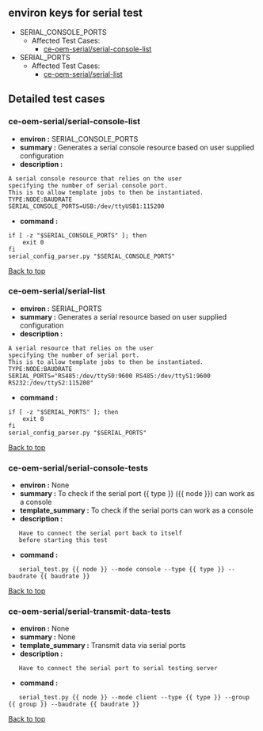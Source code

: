 
## <a id='top'>environ keys for serial test</a>
- SERIAL_CONSOLE_PORTS
	- Affected Test Cases:
		- [ce-oem-serial/serial-console-list](#ce-oem-serial/serial-console-list)
- SERIAL_PORTS
	- Affected Test Cases:
		- [ce-oem-serial/serial-list](#ce-oem-serial/serial-list)

## Detailed test cases
### <a id='ce-oem-serial/serial-console-list'>ce-oem-serial/serial-console-list</a>
- **environ :**  SERIAL_CONSOLE_PORTS
- **summary :**  Generates a serial console resource based on user supplied configuration
- **description :**  
```
A serial console resource that relies on the user
specifying the number of serial console port. 
This is to allow template jobs to then be instantiated.
TYPE:NODE:BAUDRATE
SERIAL_CONSOLE_PORTS=USB:/dev/ttyUSB1:115200
```
- **command :**  
```
if [ -z "$SERIAL_CONSOLE_PORTS" ]; then
    exit 0
fi
serial_config_parser.py "$SERIAL_CONSOLE_PORTS"
```

[Back to top](#top)
### <a id='ce-oem-serial/serial-list'>ce-oem-serial/serial-list</a>
- **environ :**  SERIAL_PORTS
- **summary :**  Generates a serial resource based on user supplied configuration
- **description :**  
```
A serial resource that relies on the user
specifying the number of serial port. 
This is to allow template jobs to then be instantiated.
TYPE:NODE:BAUDRATE
SERIAL_PORTS="RS485:/dev/ttyS0:9600 RS485:/dev/ttyS1:9600 RS232:/dev/ttyS2:115200"
```
- **command :**  
```
if [ -z "$SERIAL_PORTS" ]; then
    exit 0
fi
serial_config_parser.py "$SERIAL_PORTS"
```

[Back to top](#top)
### <a id='ce-oem-serial/serial-console-tests'>ce-oem-serial/serial-console-tests</a>
- **environ :**  None
- **summary :**  To check if the serial port {{ type }} ({{ node }}) can work as a console
- **template_summary :**  To check if the serial ports can work as a console
- **description :**  
```
   Have to connect the serial port back to itself
   before starting this test
```
- **command :**  
```
   serial_test.py {{ node }} --mode console --type {{ type }} --baudrate {{ baudrate }}
```

[Back to top](#top)
### <a id='ce-oem-serial/serial-transmit-data-tests'>ce-oem-serial/serial-transmit-data-tests</a>
- **environ :**  None
- **summary :**  None
- **template_summary :**  Transmit data via serial ports
- **description :**  
```
   Have to connect the serial port to serial testing server
```
- **command :**  
```
   serial_test.py {{ node }} --mode client --type {{ type }} --group {{ group }} --baudrate {{ baudrate }}
```

[Back to top](#top)
